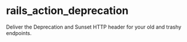 # rails_action_deprecation
Deliver the Deprecation and Sunset HTTP header for your old and trashy endpoints.
